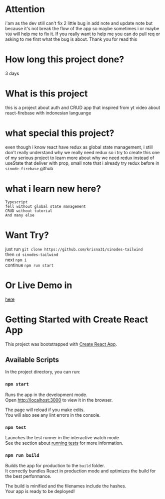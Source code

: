 # Attention 
i'am as the dev still can't fix 2 little bug in add note and update note but because it's not break the flow of the app so maybe sometimes i or maybe `YOU` will help me to fix it. If you really want to help me you can do pull req or asking to me first what the bug is about. Thank you for read this

# How long this project done?
3 days

# What is this project
this is a project about auth and CRUD app that inspired from yt video about react-firebase with indonesian languange

# what special this project?
even though i know react have redux as global state management, i still don't really understand why we really need redux so i try to create this one of my serious project to learn more about why we need redux instead of useState that deliver with prop, small note that i already try redux before in `sinode-firebase` github

# what i learn new here?
`Typescript`\
`fell without global state management`\
`CRUD without tutorial`\
`And many else`

# Want Try?
just run `git clone https://github.com/krisna31/sinodes-tailwind`\
then `cd sinodes-tailwind`\
next `npm i`\
continue `npm run start`

# Or Live Demo in 
[here](https://sinode-firebase.web.app/)

# Getting Started with Create React App

This project was bootstrapped with [Create React App](https://github.com/facebook/create-react-app).

## Available Scripts

In the project directory, you can run:

### `npm start`

Runs the app in the development mode.\
Open [http://localhost:3000](http://localhost:3000) to view it in the browser.

The page will reload if you make edits.\
You will also see any lint errors in the console.

### `npm test`

Launches the test runner in the interactive watch mode.\
See the section about [running tests](https://facebook.github.io/create-react-app/docs/running-tests) for more information.

### `npm run build`

Builds the app for production to the `build` folder.\
It correctly bundles React in production mode and optimizes the build for the best performance.

The build is minified and the filenames include the hashes.\
Your app is ready to be deployed!
